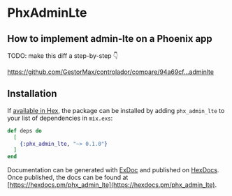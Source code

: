 # PhxAdminLte

## How to implement admin-lte on a Phoenix app

TODO: make this diff a step-by-step 👇

https://github.com/GestorMax/controlador/compare/94a69cf...adminlte


## Installation

If [available in Hex](https://hex.pm/docs/publish), the package can be installed
by adding `phx_admin_lte` to your list of dependencies in `mix.exs`:

```elixir
def deps do
  [
    {:phx_admin_lte, "~> 0.1.0"}
  ]
end
```

Documentation can be generated with [ExDoc](https://github.com/elixir-lang/ex_doc)
and published on [HexDocs](https://hexdocs.pm). Once published, the docs can
be found at [https://hexdocs.pm/phx_admin_lte](https://hexdocs.pm/phx_admin_lte).


